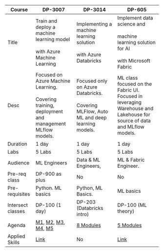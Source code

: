 | Course | DP-3007 | DP-3014 | DP-605 |
| --- | --- | --- | --- |
| Title | Train and deploy a machine learning model<br><br>with Azure Machine Learning | Implementing a machine learning solution<br><br>with Azure Databricks | Implement data science and<br><br>machine learning solution for AI<br><br>with Microsoft Fabric |
| Desc | Focused on Azure Machine Learning.<br><br>Covering training, deployment and management MLflow models. | Focused only on Azure Databricks.<br><br>Covering MLFlow, Auto ML and deep learning models. | ML class focused on the Fabric UI. Focused in leveraging Warehouse and Lakehouse for source of data and MLflow models. |
| Duration | 1 day | 1 day | 1 day |
| Labs | 5 Labs | 5 Labs | 5 Labs |
| Audience | ML Engineers | Data & ML Engineers, | ML & Fabric Engineer. |
| Pre-req class | DP-900 as plus | No  | No  |
| Pre-requisites | Python. ML basics | Python, ML Basics. | ML basics |
| Intersect classes | DP-100 (1 day) | DP-203 (Databricks intro) | DP-100 (ML theory) |
| Agenda | [M1](https://learn.microsoft.com/en-us/training/modules/make-data-available-azure-machine-learning/), [M2](https://learn.microsoft.com/en-us/training/modules/work-environments-azure-machine-learning/), [M3](https://learn.microsoft.com/en-us/training/modules/run-training-script-command-job-azure-machine-learning/), [M4](https://learn.microsoft.com/en-us/training/modules/train-models-training-mlflow-jobs/), [M5](https://learn.microsoft.com/en-us/training/modules/deploy-model-managed-online-endpoint/) | [8 Modules](https://learn.microsoft.com/en-us/training/paths/build-operate-machine-learning-solutions-azure-databricks/) | [5 Modules](https://learn.microsoft.com/en-us/training/paths/implement-data-science-machine-learning-fabric/) |
| Applied Skills | [Link](https://learn.microsoft.com/en-us/credentials/applied-skills/train-and-deploy-a-machine-learning-model-with-azure-machine-learning/) | No  | [Link](https://learn.microsoft.com/en-us/credentials/applied-skills/implement-a-data-science-and-machine-learning-solution-with-microsoft-fabric/) |